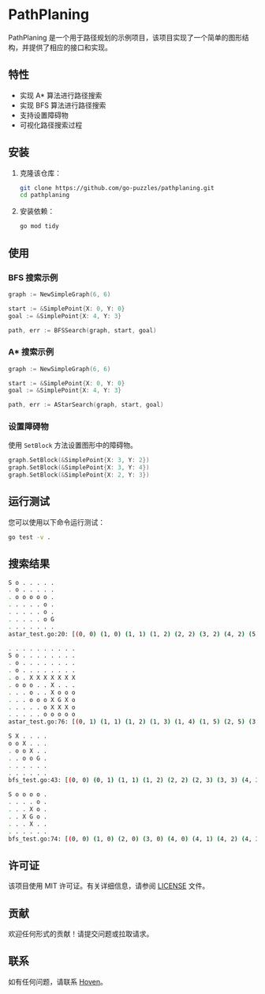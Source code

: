 # PathPlaning
PathPlaning 是一个用于路径规划的示例项目，该项目实现了一个简单的图形结构，并提供了相应的接口和实现。

## 特性
- 实现 A* 算法进行路径搜索
- 实现 BFS 算法进行路径搜索
- 支持设置障碍物
- 可视化路径搜索过程

## 安装

1. 克隆该仓库：
   ```bash
   git clone https://github.com/go-puzzles/pathplaning.git
   cd pathplaning
   ```

2. 安装依赖：
   ```bash
   go mod tidy
   ```

## 使用
### BFS 搜索示例
```go
graph := NewSimpleGraph(6, 6)

start := &SimplePoint{X: 0, Y: 0}
goal := &SimplePoint{X: 4, Y: 3}

path, err := BFSSearch(graph, start, goal)
```

### A* 搜索示例
```go
graph := NewSimpleGraph(6, 6)

start := &SimplePoint{X: 0, Y: 0}
goal := &SimplePoint{X: 4, Y: 3}

path, err := AStarSearch(graph, start, goal)
```

### 设置障碍物
使用 `SetBlock` 方法设置图形中的障碍物。
```go
graph.SetBlock(&SimplePoint{X: 3, Y: 2})
graph.SetBlock(&SimplePoint{X: 3, Y: 4})
graph.SetBlock(&SimplePoint{X: 2, Y: 3})
```

## 运行测试
您可以使用以下命令运行测试：
```bash
go test -v .
```

## 搜索结果
```bash
S o . . . . . 
. o . . . . . 
. o o o o o . 
. . . . . o . 
. . . . . o . 
. . . . . o G 
. . . . . . . 
astar_test.go:20: [(0, 0) (1, 0) (1, 1) (1, 2) (2, 2) (3, 2) (4, 2) (5, 2) (5, 3) (5, 4) (5, 5) (6, 5)]

. . . . . . . . . . 
S o . . . . . . . . 
. o . . . . . . . . 
. o . . . . . . . . 
. o . X X X X X X X 
. o o o . . X . . . 
. . . o . . X o o o 
. . . o o o X G X o 
. . . . . o X X X o 
. . . . . o o o o o 
astar_test.go:76: [(0, 1) (1, 1) (1, 2) (1, 3) (1, 4) (1, 5) (2, 5) (3, 5) (3, 6) (3, 7) (4, 7) (5, 7) (5, 8) (5, 9) (6, 9) (7, 9) (8, 9) 9, 9) (9, 8) (9, 7) (9, 6) (8, 6) (7, 6) (7, 7)]

S X . . . . 
o o X . . . 
. o o X . . 
. . o o G . 
. . . . . . 
. . . . . . 
bfs_test.go:43: [(0, 0) (0, 1) (1, 1) (1, 2) (2, 2) (2, 3) (3, 3) (4, 3)]

S o o o o . 
. . . . o . 
. . . X o . 
. . X G o . 
. . . X . . 
. . . . . . 
bfs_test.go:74: [(0, 0) (1, 0) (2, 0) (3, 0) (4, 0) (4, 1) (4, 2) (4, 3) (3, 3)]
```

## 许可证
该项目使用 MIT 许可证。有关详细信息，请参阅 [LICENSE](LICENSE) 文件。

## 贡献
欢迎任何形式的贡献！请提交问题或拉取请求。

## 联系
如有任何问题，请联系 [Hoven](https://hovenyang.best@gmail.com)。
